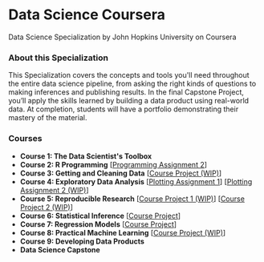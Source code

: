 # Data Science Coursera
Data Science Specialization by John Hopkins University on Coursera

### About this Specialization
This Specialization covers the concepts and tools you'll need throughout the entire data science pipeline, from asking the right kinds of questions to making inferences and publishing results. In the final Capstone Project, you’ll apply the skills learned by building a data product using real-world data. At completion, students will have a portfolio demonstrating their mastery of the material.

### Courses
* <b>Course 1: The Data Scientist's Toolbox</b>
* <b>Course 2: R Programming</b> [<a href="https://github.com/xujiachang1024/R_Programming">Programming Assignment 2</a>]
* <b>Course 3: Getting and Cleaning Data</b> [<a href="https://github.com/xujiachang1024/CleaningData_Project">Course Project (WIP)</a>]
* <b>Course 4: Exploratory Data Analysis</b> [<a href="https://github.com/xujiachang1024/Exploratory_Plotting1">Plotting Assignment 1</a>] [<a href="https://github.com/xujiachang1024/Exploratory_Plotting2">Plotting Assignment 2 (WIP)</a>]
* <b>Course 5: Reproducible Research</b> [<a href="https://github.com/xujiachang1024/ReproducibleResearch_Project1">Course Project 1 (WIP)</a>] [<a href="https://github.com/xujiachang1024/ReproducibleResearch_Project2">Course Project 2 (WIP)</a>]
* <b>Course 6: Statistical Inference</b> [<a href="https://github.com/xujiachang1024/Inference_Project">Course Project</a>]
* <b>Course 7: Regression Models</b> [<a href="https://github.com/xujiachang1024/Regression_Project">Course Project</a>]
* <b>Course 8: Practical Machine Learning</b> [<a href="https://github.com/xujiachang1024/MachineLearning_Project">Course Project (WIP)</a>]
* <b>Course 9: Developing Data Products</b>
* <b>Data Science Capstone</b>
